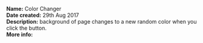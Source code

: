 **Name:** Color Changer<br />
**Date created:** 29th Aug 2017<br />
**Description:** background of page changes to a new random color when you click the button. <br />
**More info:** <a href="mailto:clark@clarkcarter.com">
